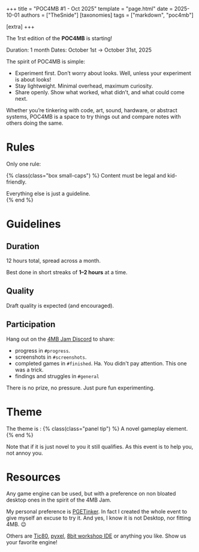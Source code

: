+++
title = "POC4MB #1 - Oct 2025"
template = "page.html"
date = 2025-10-01
authors = ["TheSnide"]
[taxonomies]
tags = ["markdown", "poc4mb"]

[extra]
+++

The 1rst edition of the **POC4MB** is starting!

Duration: 1 month
Dates: October 1st → October 31st, 2025

The spirit of POC4MB is simple:

* Experiment first. Don’t worry about looks. Well, unless your experiment is about looks!
* Stay lightweight. Minimal overhead, maximum curiosity.
* Share openly. Show what worked, what didn’t, and what could come next.

Whether you’re tinkering with code, art, sound, hardware, or abstract systems, POC4MB is a space to try things out and compare notes with others doing the same.

# Rules

Only one rule:

{% class(class="box small-caps") %}
Content must be legal and kid-friendly.

Everything else is just a guideline.  
{% end %}

# Guidelines

## Duration

12 hours total, spread across a month.

Best done in short streaks of **1–2 hours** at a time.  

## Quality

Draft quality is expected (and encouraged).

## Participation

Hang out on the [4MB Jam Discord](https://discord.gg/ge3YuJheBY) to share:
	
- progress in `#progress`.
- screenshots in `#screenshots`.
- completed games in `#finished`. Ha. You didn't pay attention. This one was a trick.
- findings and struggles in `#general`

There is no prize, no pressure. Just pure fun experimenting.

# Theme

The theme is :
{% class(class="panel tip") %}
A novel gameplay element.
{% end %}

Note that if it is just novel to you it still qualifies. As this event is to help you, not annoy you.

# Resources

Any game engine can be used, but with a preference on non bloated desktop ones in the spirit of the 4MB Jam.

My personal preference is [PGETinker](https://pgetinker.com/). In fact I created the whole event to give myself an excuse to try it.
And yes, I know it is not Desktop, nor fitting 4MB. 😉

Others are [Tic80](https://tic80.com/), [pyxel](https://www.pyxelstudio.net/), [8bit workshop IDE](https://8bitworkshop.com/redir.html?) or anything you like. Show us your favorite engine!
